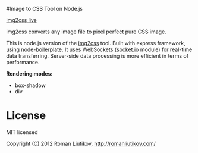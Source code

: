 #Image to CSS Tool on Node.js

[img2css live](http://img2css.romanliutikov.com/)

img2css converts any image file to pixel perfect pure CSS image.

This is node.js version of the [img2css](https://github.com/roman01la/img2css) tool. Built with express framework, using [node-boilerplate](https://github.com/robrighter/node-boilerplate). It uses WebSockets ([socket.io](http://socket.io/) module) for real-time data transferring. Server-side data processing is more efficient in terms of performance.

**Rendering modes:**
- box-shadow
- div

# License

MIT licensed

Copyright (C) 2012 Roman Liutikov, http://romanliutikov.com/